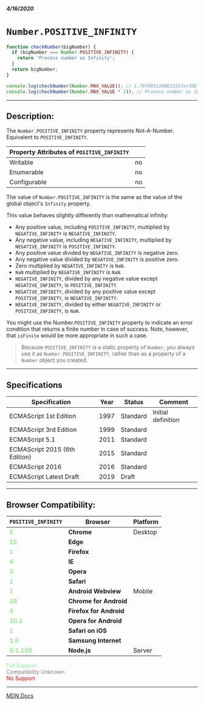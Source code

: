 ##### 4/16/2020
# `Number.POSITIVE_INFINITY`

```js
function checkNumber(bigNumber) {
  if (bigNumber === Number.POSITIVE_INFINITY) {
    return 'Process number as Infinity';
  }
  return bigNumber;
}

console.log(checkNumber(Number.MAX_VALUE)); // 1.7976931348623157e+308
console.log(checkNumber(Number.MAX_VALUE * 2)); // Process number as Infinity
```

---

## Description:
The `Number.POSITIVE_INFINITY` property represents Not-A-Number.  Equivalent to `POSITIVE_INFINITY`.

| Property Attributes of `POSITIVE_INFINITY` ||
|---|---|
| Writable | no |
| Enumerable | no |
| Configurable | no |

The value of `Number.POSITIVE_INFINITY` is the same as the value of the global object's `Infinity` property.

This value behaves slightly differently than mathematical infinity:
  * Any positive value, including `POSITIVE_INFINITY`, multiplied by `NEGATIVE_INFINITY` is `NEGATIVE_INFINITY`.
  * Any negative value, including `NEGATIVE_INFINITY`, multiplied by `NEGATIVE_INFINITY` is `POSITIVE_INFINITY`.
  * Any positive value divided by `NEGATIVE_INFINITY` is negative zero.
  * Any negative value divided by ``NEGATIVE_INFINITY`` is positive zero.
  * Zero multiplied by `NEGATIVE_INFINITY` is `NaN`.
  * `NaN` multiplied by `NEGATIVE_INFINITY` is `NaN`.
  * `NEGATIVE_INFINITY`, divided by any negative value except `NEGATIVE_INFINITY`, is `POSITIVE_INFINITY`.
  * `NEGATIVE_INFINITY`, divided by any positive value except `POSITIVE_INFINITY`, is `NEGATIVE_INFINITY`.
  * `NEGATIVE_INFINITY`, divided by either `NEGATIVE_INFINITY` or `POSITIVE_INFINITY`, is `NaN`.

You might use the Number.`POSITIVE_INFINITY` property to indicate an error condition that returns a finite number in case of success. Note, however, that `isFinite` would be more appropriate in such a case.

  > Because `POSITIVE_INFINITY` is a static property of `Number`, you always use it as `Number.POSITIVE_INFINITY`, rather than as a property of a `Number` object you created. 

---

## Specifications
| Specification | Year | Status | Comment |
|---|---|---|---|
| ECMAScript 1st Edition | 1997 | Standard | Initial definition |
| ECMAScript 3rd Edition | 1999 | Standard |  |
| ECMAScript 5.1 | 2011 | Standard |  |
| ECMAScript 2015 (6th Edition) | 2015 | Standard |  |
| ECMAScript 2016 | 2016 | Standard |  |
| ECMAScript Latest Draft | 2019 | Draft |  |

---

## Browser Compatibility:
| `POSITIVE_INFINITY` | Browser | Platform |
|---|---|---|
| <span style="color: lightgreen">**1**</span> | **Chrome** | Desktop | 
| <span style="color: lightgreen">**12**</span> | **Edge** || 
| <span style="color: lightgreen">**1**</span> | **Firefox** || 
| <span style="color: lightgreen">**4**</span> | **IE** || 
| <span style="color: lightgreen">**3**</span> | **Opera** || 
| <span style="color: lightgreen">**1**</span> | **Safari** || 
| <span style="color: lightgreen">**1**</span> | **Android Webview** | Mobile | 
| <span style="color: lightgreen">**18**</span> | **Chrome for Android** || 
| <span style="color: lightgreen">**4**</span> | **Firefox for Android** || 
| <span style="color: lightgreen">**10.1**</span> | **Opera for Android** || 
| <span style="color: lightgreen">**1**</span> | **Safari on iOS** || 
| <span style="color: lightgreen">**1.0**</span> | **Samsung Internet** || 
| <span style="color: lightgreen">**0.1.100**</span> | **Node.js** | Server | 

<span style="color: lightgreen">Full Support</span>  
<span style="color: grey">Compatibility Unknown</span>  
<span style="color: red">No Support</span>

---

[MDN Docs](https://developer.mozilla.org/en-US/docs/Web/JavaScript/Reference/Global_Objects/Number/POSITIVE_INFINITY)
